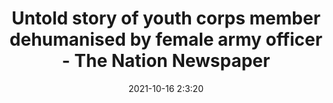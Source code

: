 ---
"title": "Untold story of youth corps member dehumanised by female army officer - The Nation Newspaper"
"date": "2021-10-16 2:3:20"
"feed_name": "GOOGLENEWSDRILLING"
"feed_website": "https://news.google.com/search?q=drilling%2Bincident&hl=en-US&gl=US&ceid=US:en"
"feed_rss": "https://news.google.com/rss/search?q=drilling%2Bincident&hl=en-US&gl=US&ceid=US:en"
"link": "https://thenationonlineng.net/untold-story-of-youth-corps-member-dehumanised-by-female-army-officer/"
"source": "{'href': 'https://thenationonlineng.net', 'title': 'The Nation Newspaper'}"
"file": "_posts/2021-1-1-cbc2483f4f17aa16becd17ef720e3e958927b97f.md"
"accident": "0"
"drilling": "0"
"dead": "0"
"injured": "0"
"arrested": "0"
"place": "unknown place"
"where": "unknown site"
"causes": "unknown"
"place_uri": "unknown place"
---